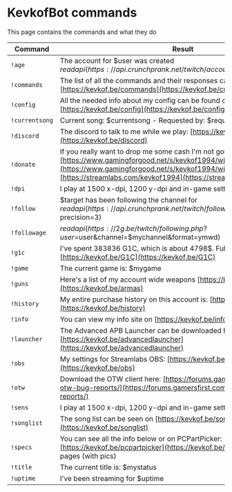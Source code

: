 # KevkofBot commands

This page contains the commands and what they do

|Command|Result|
|--------|------|
| `!age` | The account for $user was created $readapi(https://api.crunchprank.net/twitch/accountage/$user) ago. |
| `!commands` | The list of all the commands and their responses can be seen on [https://kevkof.be/commands](https://kevkof.be/commands) |
| `!config` | All the needed info about my config can be found on [https://kevkof.be/config](https://kevkof.be/config) |
| `!currentsong` | Current song: $currentsong - Requested by: $requestedby |
| `!discord` | The discord to talk to me while we play: [https://kevkof.be/discord](https://kevkof.be/discord) |
| `!donate` | If you really want to drop me some cash I'm not going to stop you. [https://www.gamingforgood.net/s/kevkof1994/widget](https://www.gamingforgood.net/s/kevkof1994/widget) or [https://streamlabs.com/kevkof1994](https://streamlabs.com/kevkof1994) |
| `!dpi` | I play at 1500 x-dpi, 1200 y-dpi and in-game settings 23.04 and 0.3 |
| `!follow` | $target has been following the channel for  $readapi(https://api.crunchprank.net/twitch/followage/$mychannel/$target?precision=3) |
| `!followage` | $readapi(https://2g.be/twitch/following.php?user=$user&channel=$mychannel&format=ymwd) |
| `!g1c` | I've spent 383836 G1C, which is about 4798$. Full info on [https://kevkof.be/G1C](https://kevkof.be/G1C) |
| `!game` | The current game is: $mygame |
| `!guns` | Here's a list of my account wide weapons [https://kevkof.be/armas](https://kevkof.be/armas) |
| `!history` | My entire purchase history on this account is: [https://kevkof.be/history](https://kevkof.be/history) |
| `!info` | You can view my info site on [https://kevkof.be/info](https://kevkof.be/info) |
| `!launcher` | The Advanced APB Launcher can be downloaded from [https://kevkof.be/advancedlauncher](https://kevkof.be/advancedlauncher) |
| `!obs` | My settings for Streamlabs OBS: [https://kevkof.be/obs](https://kevkof.be/obs) |
| `!otw` | Download the OTW client here: [https://forums.gamersfirst.com/forum/84-otw-bug-reports/](https://forums.gamersfirst.com/forum/84-otw-bug-reports/) |
| `!sens` | I play at 1500 x-dpi, 1200 y-dpi and in-game settings 23.04 and 0.3 |
| `!songlist` | The song list can be seen on [https://kevkof.be/songlist](https://kevkof.be/songlist)  |
| `!specs` | You can see all the info below or on PCPartPicker: [https://kevkof.be/pcpartpicker](https://kevkof.be/pcpartpicker) or my Info pages (with pics) |
| `!title` | The current title is: $mystatus |
| `!uptime` | I've been streaming for $uptime |
